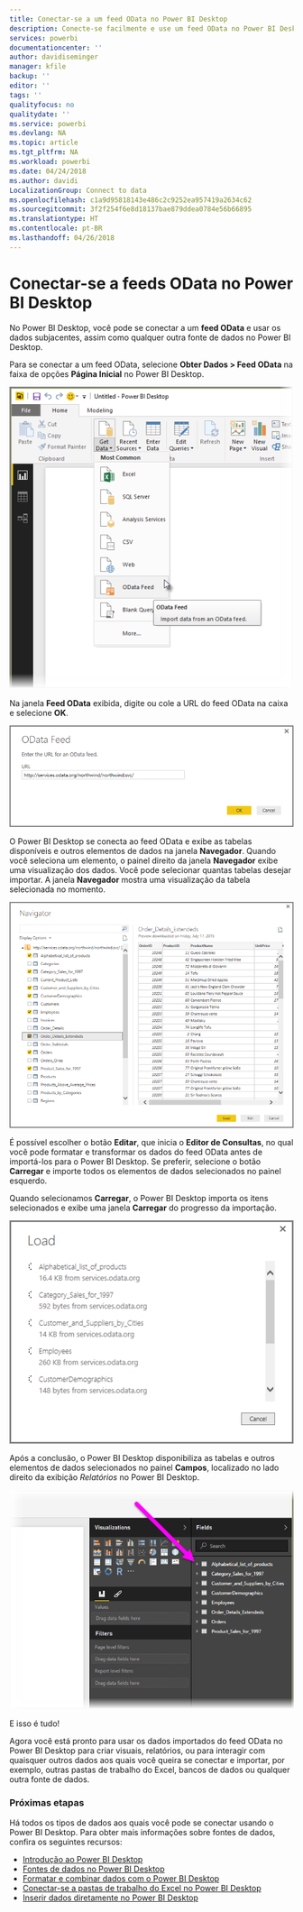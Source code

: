 ```yaml
---
title: Conectar-se a um feed OData no Power BI Desktop
description: Conecte-se facilmente e use um feed OData no Power BI Desktop
services: powerbi
documentationcenter: ''
author: davidiseminger
manager: kfile
backup: ''
editor: ''
tags: ''
qualityfocus: no
qualitydate: ''
ms.service: powerbi
ms.devlang: NA
ms.topic: article
ms.tgt_pltfrm: NA
ms.workload: powerbi
ms.date: 04/24/2018
ms.author: davidi
LocalizationGroup: Connect to data
ms.openlocfilehash: c1a9d95818143e486c2c9252ea957419a2634c62
ms.sourcegitcommit: 3f2f254f6e8d18137bae879ddea0784e56b66895
ms.translationtype: HT
ms.contentlocale: pt-BR
ms.lasthandoff: 04/26/2018
---
```

# <a name="connect-to-odata-feeds-in-power-bi-desktop"></a>Conectar-se a feeds OData no Power BI Desktop
No Power BI Desktop, você pode se conectar a um **feed OData** e usar os dados subjacentes, assim como qualquer outra fonte de dados no Power BI Desktop.

Para se conectar a um feed OData, selecione **Obter Dados > Feed OData** na faixa de opções **Página Inicial** no Power BI Desktop.

![](media/desktop-connect-odata/connect-to-odata_1.png)

Na janela **Feed OData** exibida, digite ou cole a URL do feed OData na caixa e selecione **OK**.

![](media/desktop-connect-odata/connect-to-odata_2.png)

O Power BI Desktop se conecta ao feed OData e exibe as tabelas disponíveis e outros elementos de dados na janela **Navegador**. Quando você seleciona um elemento, o painel direito da janela **Navegador** exibe uma visualização dos dados. Você pode selecionar quantas tabelas desejar importar. A janela **Navegador** mostra uma visualização da tabela selecionada no momento.

![](media/desktop-connect-odata/connect-to-odata_3.png)

É possível escolher o botão **Editar**, que inicia o **Editor de Consultas**, no qual você pode formatar e transformar os dados do feed OData antes de importá-los para o Power BI Desktop. Se preferir, selecione o botão **Carregar** e importe todos os elementos de dados selecionados no painel esquerdo.

Quando selecionamos **Carregar**, o Power BI Desktop importa os itens selecionados e exibe uma janela **Carregar** do progresso da importação.

![](media/desktop-connect-odata/connect-to-odata_4.png)

Após a conclusão, o Power BI Desktop disponibiliza as tabelas e outros elementos de dados selecionados no painel **Campos**, localizado no lado direito da exibição *Relatórios* no Power BI Desktop.

![](media/desktop-connect-odata/connect-to-odata_5.png)

E isso é tudo!

Agora você está pronto para usar os dados importados do feed OData no Power BI Desktop para criar visuais, relatórios, ou para interagir com quaisquer outros dados aos quais você queira se conectar e importar, por exemplo, outras pastas de trabalho do Excel, bancos de dados ou qualquer outra fonte de dados.

### <a name="next-steps"></a>Próximas etapas
Há todos os tipos de dados aos quais você pode se conectar usando o Power BI Desktop. Para obter mais informações sobre fontes de dados, confira os seguintes recursos:

* [Introdução ao Power BI Desktop](desktop-getting-started.md)
* [Fontes de dados no Power BI Desktop](desktop-data-sources.md)
* [Formatar e combinar dados com o Power BI Desktop](desktop-shape-and-combine-data.md)
* [Conectar-se a pastas de trabalho do Excel no Power BI Desktop](desktop-connect-excel.md)   
* [Inserir dados diretamente no Power BI Desktop](desktop-enter-data-directly-into-desktop.md)   


